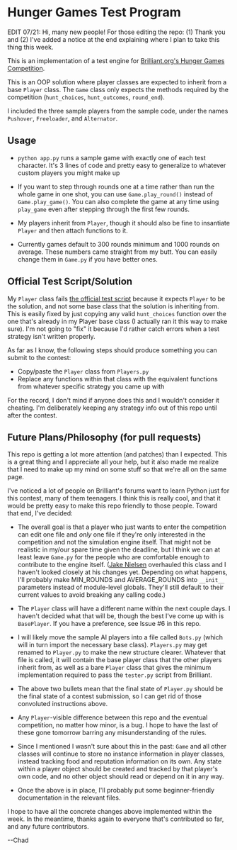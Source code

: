 # Hunger Games Test Program

EDIT 07/21: Hi, many new people! For those editing the repo: (1) Thank you and (2) I've added a notice at the end explaining where I plan to take this thing this week.

This is an implementation of a test engine for [Brilliant.org's Hunger Games Competition](http://brilliant.org/competitions/hunger-games/).

This is an OOP solution where player classes are expected to inherit from a base `Player` class. The `Game` class only expects the methods required by the competition (`hunt_choices`, `hunt_outcomes`, `round_end`).

I included the three sample players from the sample code, under the names `Pushover`, `Freeloader`, and `Alternator`.

## Usage

*    `python app.py` runs a sample game with exactly one of each test character. It's 3 lines of code and pretty easy to generalize to whatever custom players you might make up

*    If you want to step through rounds one at a time rather than run the whole game in one shot, you can use `Game.play_round()` instead of `Game.play_game()`. You can also complete the game at any time using `play_game` even after stepping through the first few rounds.

*    My players inherit from `Player`, though it should also be fine to insantiate `Player` and then attach functions to it.

*    Currently games default to 300 rounds minimum and 1000 rounds on average. These numbers came straight from my butt. You can easily change them in `Game.py` if you have better ones.

## Official Test Script/Solution

My `Player` class fails [the official test script](https://gist.github.com/brilliant-problems/970beec35da3a7a14e16) because it expects `Player` to be the solution, and not some base class that the solution is inheriting from. This is easily fixed by just copying any valid `hunt_choices` function over the one that's already in my Player base class (I actually ran it this way to make sure). I'm not going to "fix" it because I'd rather catch errors when a test strategy isn't written properly.

As far as I know, the following steps should produce something you can submit to the contest:

*    Copy/paste the `Player` class from `Players.py`
*    Replace any functions within that class with the equivalent functions from whatever specific strategy you came up with

For the record, I don't mind if anyone does this and I wouldn't consider it cheating. I'm deliberately keeping any strategy info out of this repo until after the contest.

## Future Plans/Philosophy (for pull requests)

This repo is getting a lot more attention (and patches) than I expected. This is a great thing and I appreciate all your help, but it also made me realize that I need to make up my mind on some stuff so that we're all on the same page.

I've noticed a lot of people on Brilliant's forums want to learn Python just for this contest, many of them teenagers. I think this is really cool, and that it would be pretty easy to make this repo friendly to those people. Toward that end, I've decided:

*    The overall goal is that a player who just wants to enter the competition can edit one file and *only* one file if they're only interested in the competition and not the simulation engine itself. That might not be realistic in my/our spare time given the deadline, but I think we can at least leave `Game.py` for the people who are comfortable enough to contribute to the engine itself. ([Jake Nielsen](https://github.com/jknielse/hungergames-1) overhauled this class and I haven't looked closely at his changes yet. Depending on what happens, I'll probably make MIN_ROUNDS and AVERAGE_ROUNDS into `__init__` parameters instead of module-level globals. They'll still default to their current values to avoid breaking any calling code.)

*    The `Player` class will have a different name within the next couple days. I haven't decided what that will be, though the best I've come up with is `BasePlayer`. If you have a preference, see Issue #6 in this repo.

*    I will likely move the sample AI players into a file called `Bots.py` (which will in turn import the necessary base class). `Players.py` may get renamed to `Player.py` to make the new structure clearer. Whatever that file is called, it will contain the base player class that the other players inherit from, as well as a bare `Player` class that gives the minimum implementation required to pass the `tester.py` script from Brilliant.

*    The above two bullets mean that the final state of `Player.py` should be the final state of a contest submission, so I can get rid of those convoluted instructions above.

*    Any `Player`-visible difference between this repo and the eventual competition, no matter how minor, is a bug. I hope to have the last of these gone tomorrow barring any misunderstanding of the rules.

*    Since I mentioned I wasn't sure about this in the past: `Game` and all other classes will continue to store no instance information in player classes, instead tracking food and reputation information on its own. Any state within a player object should be created and tracked by that player's own code, and no other object should read or depend on it in any way.

*    Once the above is in place, I'll probably put some beginner-friendly documentation in the relevant files.

I hope to have all the concrete changes above implemented within the week. In the meantime, thanks again to everyone that's contributed so far, and any future contributors.

--Chad